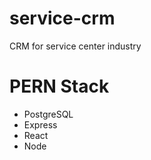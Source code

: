 # service-crm

CRM for service center industry

# PERN Stack

- PostgreSQL
- Express
- React
- Node
